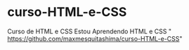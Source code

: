 # curso-HTML-e-CSS
 Curso de HTML e CSS
 Estou Aprendendo HTML e CSS
" https://github.com/maxmesquitashima/curso-HTML-e-CSS"
 
